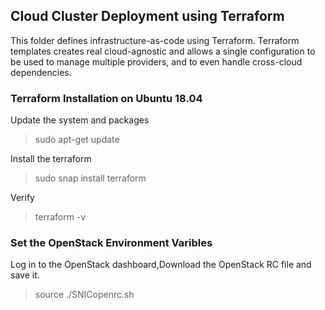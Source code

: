 ## Cloud Cluster Deployment using Terraform

This folder defines infrastructure-as-code using Terraform. Terraform templates creates real cloud-agnostic and allows a single configuration to be used to manage multiple providers, and to even handle cross-cloud dependencies.

### Terraform Installation on Ubuntu 18.04

Update the system and packages

> sudo apt-get update

Install the terraform

> sudo snap install terraform

Verify

> terraform -v

### Set the OpenStack Environment Varibles

Log in to the OpenStack dashboard,Download the OpenStack RC file and save it.

>source ./SNICopenrc.sh

